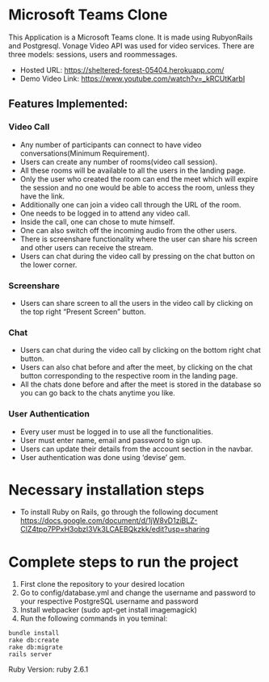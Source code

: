 # Microsoft Teams Clone

This Application is a Microsoft Teams clone. It is made using RubyonRails and Postgresql. Vonage Video API was used for video services. There are three models: sessions, users and roommessages. 
- Hosted URL: https://sheltered-forest-05404.herokuapp.com/
- Demo Video Link: https://www.youtube.com/watch?v=_kRCUtKarbI


## Features Implemented:
### Video Call
- Any number of participants can connect to have video conversations(Minimum Requirement).
- Users can create any number of rooms(video call session). 
- All these rooms will be available to all the users in the landing page.
- Only the user who created the room can end the meet which will expire the session and no one would be able to access the room, unless they have the link.
- Additionally one can join a video call through the URL of the room.
- One needs to be logged in to attend any video call.
- Inside the call, one can chose to mute himself. 
- One can also switch off the incoming audio from the other users.
- There is screenshare functionality where the user can share his screen and other users can receive the stream.
- Users can chat during the video call by pressing on the chat button on the lower corner.

  

### Screenshare
- Users can share screen to all the users in the video call by clicking on the top right “Present Screen” button.

### Chat
- Users can chat during the video call by clicking on the bottom right chat button.
- Users can also chat before and after the meet, by clicking on the chat button corresponding to the respective room in the landing page.
- All the chats done before and after the meet is stored in the database so you can go back to the chats anytime you like.

### User Authentication
- Every user must be logged in to use all the functionalities.
- User must enter name, email and password to sign up.
- Users can update their details from the account section in the navbar.
- User authentication was done using ‘devise’ gem.

# Necessary installation steps
- To install Ruby on Rails, go through the following document
  https://docs.google.com/document/d/1jW8vD1ziBLZ-ClZ4tpp7PPxH3obzI3Vk3LCAEBQkzkk/edit?usp=sharing
# Complete steps to run the project
1. First clone the repository to your desired location
2. Go to config/database.yml and change the username and password to your respective PostgreSQL username and password
3. Install webpacker (sudo apt-get install imagemagick)
4. Run the following commands in you teminal:
```
bundle install
rake db:create
rake db:migrate
rails server
```
Ruby Version: ruby 2.6.1

